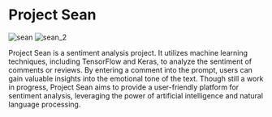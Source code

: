 # Project Sean

![sean](https://github.com/Nyx1on/project-sean-fs/assets/75667684/1e211961-ae36-4702-bf04-dca92f94a393)
![sean_2](https://github.com/Nyx1on/project-sean-fs/assets/75667684/ab772215-1533-4ecd-9fd3-506376bfd00a)


Project Sean is a sentiment analysis project. It utilizes machine learning techniques, including TensorFlow and Keras, to analyze the sentiment of comments or reviews. By entering a comment into the prompt, users can gain valuable insights into the emotional tone of the text. Though still a work in progress, Project Sean aims to provide a user-friendly platform for sentiment analysis, leveraging the power of artificial intelligence and natural language processing.

